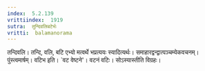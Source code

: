 ```yaml
---
index:  5.2.139
vrittiindex:  1919
sutra:  तुन्दिवलिबटेर्भः
vritti:  balamanorama 
---
```


तन्दिवलि। तन्दि, वलि, बटि एभ्यो मत्वर्थे भप्रत्ययः स्यादित्यर्थः। समाहारद्वन्द्वात्पञ्चम्येकवचनम्। पुंस्त्वमार्षम्। वटिभ इति। `वट वेष्टने'। वटनं वटिः। सोऽस्यास्तीति विग्रहः। 

